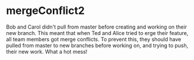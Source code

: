 # mergeConflict2

Bob and Carol didn't pull from master before creating and working on their new branch.  This meant that when Ted and Alice tried to erge their feature, all team members got merge conflicts.  To prevent this, they should have pulled from master to new branches before working on, and trying to push, their new work.  What a hot mess!